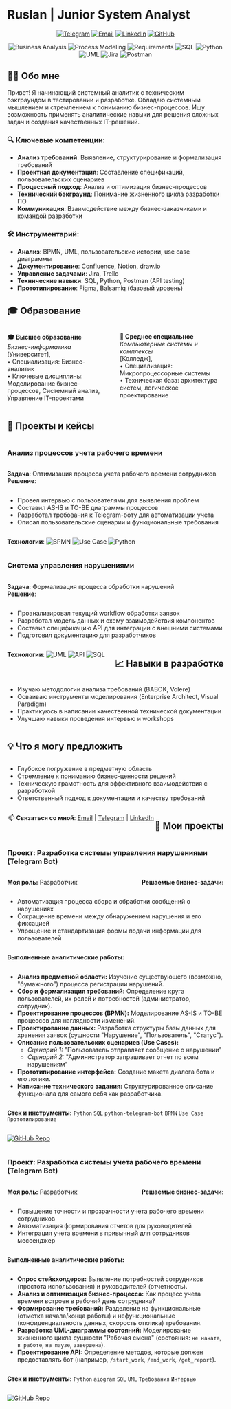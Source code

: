 # Ruslan | Junior System Analyst

<div align="center">

[![Telegram](https://img.shields.io/badge/-Telegram-26A5E4?logo=telegram&logoColor=white)](https://t.me/yourusername)
[![Email](https://img.shields.io/badge/-Email-D14836?logo=gmail&logoColor=white)](mailto:your.email@example.com)
[![LinkedIn](https://img.shields.io/badge/-LinkedIn-0A66C2?logo=linkedin&logoColor=white)](https://linkedin.com/in/yourusername)
[![GitHub](https://img.shields.io/badge/-GitHub-181717?logo=github&logoColor=white)](https://github.com/RuslanQAlife)

![Business Analysis](https://img.shields.io/badge/-Business%20Analysis-FF6B6B)
![Process Modeling](https://img.shields.io/badge/-Process%20Modeling-4ECDC4)
![Requirements](https://img.shields.io/badge/-Requirements-45B7D1)
![SQL](https://img.shields.io/badge/-SQL-4479A1?logo=mysql&logoColor=white)
![Python](https://img.shields.io/badge/-Python-3776AB?logo=python&logoColor=white)
![UML](https://img.shields.io/badge/-UML-5C6BC0)
![Jira](https://img.shields.io/badge/-Jira-0052CC?logo=jira&logoColor=white)
![Postman](https://img.shields.io/badge/-Postman-FF6C37?logo=postman&logoColor=white)

</div>

## 👨‍💻 Обо мне

Привет! Я начинающий системный аналитик с техническим бэкграундом в тестировании и разработке. Обладаю системным мышлением и стремлением к пониманию бизнес-процессов. Ищу возможность применять аналитические навыки для решения сложных задач и создания качественных IT-решений.

### 🔍 Ключевые компетенции:
- **Анализ требований**: Выявление, структурирование и формализация требований
- **Проектная документация**: Составление спецификаций, пользовательских сценариев
- **Процессный подход**: Анализ и оптимизация бизнес-процессов
- **Технический бэкграунд**: Понимание жизненного цикла разработки ПО
- **Коммуникация**: Взаимодействие между бизнес-заказчиками и командой разработки

### 🛠 Инструментарий:
- **Анализ**: BPMN, UML, пользовательские истории, use case диаграммы
- **Документирование**: Confluence, Notion, draw.io
- **Управление задачами**: Jira, Trello
- **Технические навыки**: SQL, Python, Postman (API testing)
- **Прототипирование**: Figma, Balsamiq (базовый уровень)

## 🎓 Образование

<div style="display: flex; justify-content: space-between; flex-wrap: wrap;">

<div style="width: 48%;">

**🎓 Высшее образование**  
*Бизнес-информатика*  
[Университет],  
• Специализация: Бизнес-аналитик  
• Ключевые дисциплины: Моделирование бизнес-процессов, Системный анализ, Управление IT-проектами

</div>

<div style="width: 48%;">

**🏫 Среднее специальное**  
*Компьютерные системы и комплексы*  
[Колледж],  
• Специализация: Микропроцессорные системы  
• Техническая база: архитектура систем, логическое проектирование

</div>

## 🚀 Проекты и кейсы

### Анализ процессов учета рабочего времени
**Задача**: Оптимизация процесса учета рабочего времени сотрудников  
**Решение**: 
- Провел интервью с пользователями для выявления проблем
- Составил AS-IS и TO-BE диаграммы процессов
- Разработал требования к Telegram-боту для автоматизации учета
- Описал пользовательские сценарии и функциональные требования

**Технологии**: ![BPMN](https://img.shields.io/badge/-BPMN-FF7043) ![Use Case](https://img.shields.io/badge/-Use%20Case-29B6F6) ![Python](https://img.shields.io/badge/-Python-3776AB)

### Система управления нарушениями
**Задача**: Формализация процесса обработки нарушений  
**Решение**: 
- Проанализировал текущий workflow обработки заявок
- Разработал модель данных и схему взаимодействия компонентов
- Составил спецификацию API для интеграции с внешними системами
- Подготовил документацию для разработчиков

**Технологии**: ![UML](https://img.shields.io/badge/-UML-5C6BC0) ![API](https://img.shields.io/badge/-API-FF6D00) ![SQL](https://img.shields.io/badge/-SQL-4479A1)

## 📈 Навыки в разработке

- Изучаю методологии анализа требований (BABOK, Volere)
- Осваиваю инструменты моделирования (Enterprise Architect, Visual Paradigm)
- Практикуюсь в написании качественной технической документации
- Улучшаю навыки проведения интервью и workshops

## 💡 Что я могу предложить

- Глубокое погружение в предметную область
- Стремление к пониманию бизнес-ценности решений
- Техническую грамотность для эффективного взаимодействия с разработкой
- Ответственный подход к документации и качеству требований

---

<div align="center">

📫 **Связаться со мной**: [Email](mailto:your.email@example.com) | [Telegram](https://t.me/yourusername) | [LinkedIn](https://linkedin.com/in/yourusername)

</div>

## 🚀 Мои проекты

### Проект: Разработка системы управления нарушениями (Telegram Bot)
**Моя роль:** Разработчик

**Решаемые бизнес-задачи:**
- Автоматизация процесса сбора и обработки сообщений о нарушениях
- Сокращение времени между обнаружением нарушения и его фиксацией
- Упрощение и стандартизация формы подачи информации для пользователей

**Выполненные аналитические работы:**
- **Анализ предметной области:** Изучение существующего (возможно, "бумажного") процесса регистрации нарушений.
- **Сбор и формализация требований:** Определение круга пользователей, их ролей и потребностей (администратор, сотрудник).
- **Проектирование процессов (BPMN):** Моделирование AS-IS и TO-BE процессов для наглядности изменений.
- **Проектирование данных:** Разработка структуры базы данных для хранения заявок (сущности "Нарушение", "Пользователь", "Статус").
- **Описание пользовательских сценариев (Use Cases):**
  - *Сценарий 1:* "Пользователь отправляет сообщение о нарушении"
  - *Сценарий 2:* "Администратор запрашивает отчет по всем нарушениям"
- **Прототипирование интерфейса:** Создание макета диалога бота и его логики.
- **Написание технического задания:** Структурированное описание функционала для самого себя как разработчика.

**Стек и инструменты:** `Python` `SQL` `python-telegram-bot` `BPMN` `Use Case` `Прототипирование`

[![GitHub Repo](https://img.shields.io/badge/-Исходный%20код%20и%20описание-181717?logo=github)](https://github.com/RuslanQAlife/Telegram-Bot-for-Violation-Management)

---

### Проект: Разработка системы учета рабочего времени (Telegram Bot)
**Моя роль:** Разработчик

**Решаемые бизнес-задачи:**
- Повышение точности и прозрачности учета рабочего времени сотрудников
- Автоматизация формирования отчетов для руководителей
- Интеграция учета времени в привычный для сотрудников мессенджер

**Выполненные аналитические работы:**
- **Опрос стейкхолдеров:** Выявление потребностей сотрудников (простота использования) и руководителей (отчетность).
- **Анализ и оптимизация бизнес-процесса:** Как процесс учета времени встроен в рабочий день сотрудника?
- **Формирование требований:** Разделение на функциональные (отметка начала/конца работы) и нефункциональные (конфиденциальность данных, скорость отклика) требования.
- **Разработка UML-диаграммы состояний:** Моделирование жизненного цикла сущности "Рабочая смена" (состояния: `не начата`, `в работе`, `на паузе`, `завершена`).
- **Проектирование API:** Определение методов, которые должен предоставлять бот (например, `/start_work`, `/end_work`, `/get_report`).

**Стек и инструменты:** `Python` `aiogram` `SQL` `UML` `Требования` `Интервью`

[![GitHub Repo](https://img.shields.io/badge/-Исходный%20код%20и%20описание-181717?logo=github)](https://github.com/RuslanQAlife/Telegram-bot-for-monitoring-work-time)















